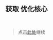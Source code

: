 ## 获取 优化核心

<br />

> 点击[此处](https://github.com/SIRT43/REmk_Optimization-Core/releases/download/1.16.5/Optimization-Core-1.16.5_1.1.0_fabric+forge.zip)继续